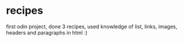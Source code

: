 # recipes
first odin project, done 3 recipes, used knowledge of list, links, images, headers and paragraphs in html :)
